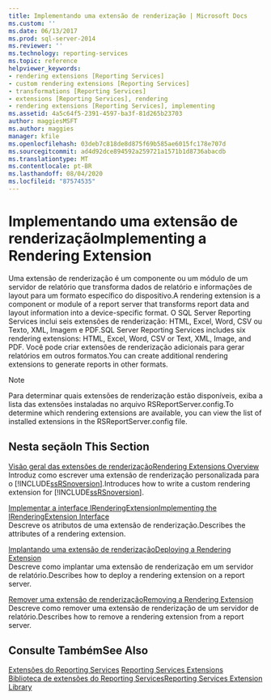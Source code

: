 ```yaml
---
title: Implementando uma extensão de renderização | Microsoft Docs
ms.custom: ''
ms.date: 06/13/2017
ms.prod: sql-server-2014
ms.reviewer: ''
ms.technology: reporting-services
ms.topic: reference
helpviewer_keywords:
- rendering extensions [Reporting Services]
- custom rendering extensions [Reporting Services]
- transformations [Reporting Services]
- extensions [Reporting Services], rendering
- rendering extensions [Reporting Services], implementing
ms.assetid: 4a5c64f5-2391-4597-ba3f-81d265b23703
author: maggiesMSFT
ms.author: maggies
manager: kfile
ms.openlocfilehash: 03deb7c818de8d875f69b585ae6015fc178e707d
ms.sourcegitcommit: ad4d92dce894592a259721a1571b1d8736abacdb
ms.translationtype: MT
ms.contentlocale: pt-BR
ms.lasthandoff: 08/04/2020
ms.locfileid: "87574535"
---
```

# <a name="implementing-a-rendering-extension"></a><span data-ttu-id="e9c7c-102">Implementando uma extensão de renderização</span><span class="sxs-lookup"><span data-stu-id="e9c7c-102">Implementing a Rendering Extension</span></span>
  <span data-ttu-id="e9c7c-103">Uma extensão de renderização é um componente ou um módulo de um servidor de relatório que transforma dados de relatório e informações de layout para um formato específico do dispositivo.</span><span class="sxs-lookup"><span data-stu-id="e9c7c-103">A rendering extension is a component or module of a report server that transforms report data and layout information into a device-specific format.</span></span> <span data-ttu-id="e9c7c-104">O SQL Server Reporting Services inclui seis extensões de renderização: HTML, Excel, Word, CSV ou Texto, XML, Imagem e PDF.</span><span class="sxs-lookup"><span data-stu-id="e9c7c-104">SQL Server Reporting Services includes six rendering extensions: HTML, Excel, Word, CSV or Text, XML, Image, and PDF.</span></span> <span data-ttu-id="e9c7c-105">Você pode criar extensões de renderização adicionais para gerar relatórios em outros formatos.</span><span class="sxs-lookup"><span data-stu-id="e9c7c-105">You can create additional rendering extensions to generate reports in other formats.</span></span>  
  
> [!NOTE]  
>  <span data-ttu-id="e9c7c-106">Para determinar quais extensões de renderização estão disponíveis, exiba a lista das extensões instaladas no arquivo RSReportServer.config.</span><span class="sxs-lookup"><span data-stu-id="e9c7c-106">To determine which rendering extensions are available, you can view the list of installed extensions in the RSReportServer.config file.</span></span>  
  
## <a name="in-this-section"></a><span data-ttu-id="e9c7c-107">Nesta seção</span><span class="sxs-lookup"><span data-stu-id="e9c7c-107">In This Section</span></span>  
 [<span data-ttu-id="e9c7c-108">Visão geral das extensões de renderização</span><span class="sxs-lookup"><span data-stu-id="e9c7c-108">Rendering Extensions Overview</span></span>](rendering-extensions-overview.md)  
 <span data-ttu-id="e9c7c-109">Introduz como escrever uma extensão de renderização personalizada para o [!INCLUDE[ssRSnoversion](../../../includes/ssrsnoversion-md.md)].</span><span class="sxs-lookup"><span data-stu-id="e9c7c-109">Introduces how to write a custom rendering extension for [!INCLUDE[ssRSnoversion](../../../includes/ssrsnoversion-md.md)].</span></span>  
  
 [<span data-ttu-id="e9c7c-110">Implementar a interface IRenderingExtension</span><span class="sxs-lookup"><span data-stu-id="e9c7c-110">Implementing the IRenderingExtension Interface</span></span>](implementing-the-irenderingextension-interface.md)  
 <span data-ttu-id="e9c7c-111">Descreve os atributos de uma extensão de renderização.</span><span class="sxs-lookup"><span data-stu-id="e9c7c-111">Describes the attributes of a rendering extension.</span></span>  
  
 [<span data-ttu-id="e9c7c-112">Implantando uma extensão de renderização</span><span class="sxs-lookup"><span data-stu-id="e9c7c-112">Deploying a Rendering Extension</span></span>](deploying-a-rendering-extension.md)  
 <span data-ttu-id="e9c7c-113">Descreve como implantar uma extensão de renderização em um servidor de relatório.</span><span class="sxs-lookup"><span data-stu-id="e9c7c-113">Describes how to deploy a rendering extension on a report server.</span></span>  
  
 [<span data-ttu-id="e9c7c-114">Remover uma extensão de renderização</span><span class="sxs-lookup"><span data-stu-id="e9c7c-114">Removing a Rendering Extension</span></span>](removing-a-rendering-extension.md)  
 <span data-ttu-id="e9c7c-115">Descreve como remover uma extensão de renderização de um servidor de relatório.</span><span class="sxs-lookup"><span data-stu-id="e9c7c-115">Describes how to remove a rendering extension from a report server.</span></span>  
  
## <a name="see-also"></a><span data-ttu-id="e9c7c-116">Consulte Também</span><span class="sxs-lookup"><span data-stu-id="e9c7c-116">See Also</span></span>  
 <span data-ttu-id="e9c7c-117">[Extensões do Reporting Services](../reporting-services-extensions.md) </span><span class="sxs-lookup"><span data-stu-id="e9c7c-117">[Reporting Services Extensions](../reporting-services-extensions.md) </span></span>  
 [<span data-ttu-id="e9c7c-118">Biblioteca de extensões do Reporting Services</span><span class="sxs-lookup"><span data-stu-id="e9c7c-118">Reporting Services Extension Library</span></span>](../reporting-services-extension-library.md)  
  
  
